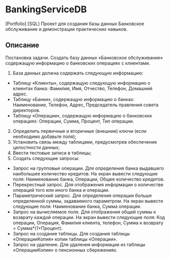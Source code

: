 # BankingServiceDB
[Portfolio] [SQL] Проект для создания базы данных Банковское обслуживание и демонстрации практических навыков.

## Описание
Постановка задачи. Создать базу данных «Банковское обслуживание» содержащую информацию о банковских операциях с клиентами.
1) База данных должна содержать следующую информацию:

- Таблицу «Клиенты», содержащую следующую информацию о клиентах банка: Фамилия, Имя, Отчество, Телефон, Домашний адрес.
- Таблицу «Банки», содержащую информацию о банках: Наименование, Телефон, Адрес, Председатель правления совета директоров.
- Таблицу «Операции», содержащую информацию о банковских операциях: Операции, Сумма, Процент, Тип операции. 

2) Определить первичные и вторичные (внешние) ключи (если необходимо добавьте поля);
3) Установить связь между таблицами, предусмотрев обеспечение целостности данных;
4) Ввести тестовые записи в таблицы;
5) Создать следующие запросы:

- Запрос на групповые операции. Для определения банка выдавшего наибольшее количество кредитов. На экран вывести следующие поля: Наименование банка, Операции, Общее количество кредитов.
- Перекрестный запрос. Для отображения информации о количестве операций того или иного банка и операции.
- Параметрический запрос. Для определения операции больше определенной суммы, задаваемого параметром. На экран вывести следующие поля: Наименование банка, Сумма операции.
- Запрос на вычисляемое поле. Для отображения общей суммы к возврату каждой операции. На экран вывести следующие поля: Код операции, Операция, Фамилия клиента, телефон, Сумма к возврату = Сумма*(1+Процент).
- Запрос на создание таблицы. Для создания таблицы «ОперацииКопия» копии таблицы «Операции».
- Запрос на удаление. Для удаления информации из таблицы «ОперацииКопия» о пенсионных сбережениях.


